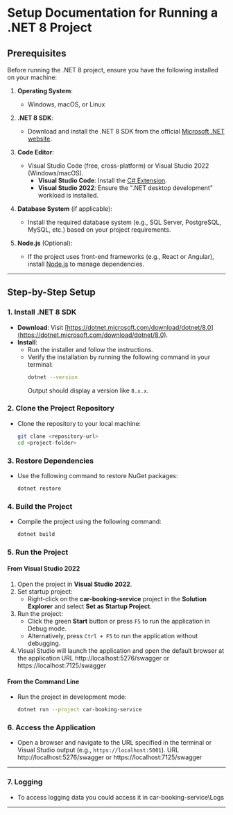 # Setup Documentation for Running a .NET 8 Project

## Prerequisites

Before running the .NET 8 project, ensure you have the following installed on your machine:

1. **Operating System**:
   - Windows, macOS, or Linux

2. **.NET 8 SDK**:
   - Download and install the .NET 8 SDK from the official [Microsoft .NET website](https://dotnet.microsoft.com/).

3. **Code Editor**:
   - Visual Studio Code (free, cross-platform) or Visual Studio 2022 (Windows/macOS).
     - **Visual Studio Code**: Install the [C# Extension](https://marketplace.visualstudio.com/items?itemName=ms-dotnettools.csharp).
     - **Visual Studio 2022**: Ensure the ".NET desktop development" workload is installed.

4. **Database System** (if applicable):
   - Install the required database system (e.g., SQL Server, PostgreSQL, MySQL, etc.) based on your project requirements.

5. **Node.js** (Optional):
   - If the project uses front-end frameworks (e.g., React or Angular), install [Node.js](https://nodejs.org/) to manage dependencies.

---

## Step-by-Step Setup

### 1. Install .NET 8 SDK
- **Download**: Visit [https://dotnet.microsoft.com/download/dotnet/8.0](https://dotnet.microsoft.com/download/dotnet/8.0).
- **Install**:
  - Run the installer and follow the instructions.
  - Verify the installation by running the following command in your terminal:
    ```bash
    dotnet --version
    ```
    Output should display a version like `8.x.x`.

### 2. Clone the Project Repository
- Clone the repository to your local machine:
  ```bash
  git clone <repository-url>
  cd <project-folder>
  ```

### 3. Restore Dependencies
- Use the following command to restore NuGet packages:
  ```bash
  dotnet restore
  ```

### 4. Build the Project
- Compile the project using the following command:
  ```bash
  dotnet build
  ```

### 5. Run the Project
#### From Visual Studio 2022
1. Open the project in **Visual Studio 2022**.
2. Set startup project:
   - Right-click on the **car-booking-service** project in the **Solution Explorer** and select **Set as Startup Project**.
3. Run the project:
   - Click the green **Start** button or press `F5` to run the application in Debug mode.
   - Alternatively, press `Ctrl + F5` to run the application without debugging.
4. Visual Studio will launch the application and open the default browser at the application URL http://localhost:5276/swagger or https://localhost:7125/swagger

#### From the Command Line
- Run the project in development mode:
  ```bash
  dotnet run --project car-booking-service
  ```

### 6. Access the Application
- Open a browser and navigate to the URL specified in the terminal or Visual Studio output (e.g., `https://localhost:5001`).
URL http://localhost:5276/swagger or https://localhost:7125/swagger
---

### 7. Logging
- To access logging data you could access it in car-booking-service\Logs

---
